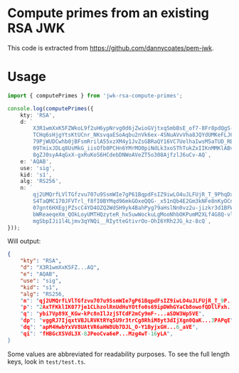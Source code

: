 # Compute primes from an existing RSA JWK

This code is extracted from
https://github.com/dannycoates/pem-jwk.

# Usage
```TypeScript
import { computePrimes } from 'jwk-rsa-compute-primes';

console.log(computePrimes({
    kty: 'RSA',
    d: `
        X3R1wmXxK5FZWkoL9f2uH6ypNrvg0d6jZwioGVjtxqSmbBsE_of7-8Fr8pdQgS-ERUxWV7dz
        TCHq6sHjgYtsKtUCnr_NKsvqaESoAqbu2nVk6ex-4SNuAVvVha8JQYdUMKeFLJ67SHu7HICl
        79PjWUDCwhb0jBFsmRrilA55xzXM4y1JvZsGBRaQY16VC7UelhaIwsM5aTUD_RBwHdfmjYxz
        09TmixJDLq8UsMkG_iisOfb0PCHn6YMrMO0piNdLk3xoSThTukZxIIKnMMKlABvxmWC4Z3B-
        8gZJ0syA4qGxX-gxRuKoS6HCdebDNWoAVeZT5o308AjfzlJ6uCv-AQ`,
    e: 'AQAB',
    use: 'sig',
    kid: 's1',
    alg: 'RS256',
    n: `
        qj2UMQrfLVlTGfzvu707u9SsmWIe7gP61BqpdFsIZ9iwLO4uJLFUjR_T_9PhqDxI51l_MFNX
        S4TaQMC170JFVTrl_f8fI0BYMqd96mkGOxeQQG-_x51nQb4E2Gm3kNFe8nKyOCno_a_scIWp
        07gnt6HXEgjPZscC4YD4OZQ2WdSH9yk4BahPyg79aHslNn0vz2u-jizkr3d1BFWSWXC100te
        bWReaeqeXm_QOkLoyUMTHQzyteR_hx5uwWockuLgMooNhbOKPumM2XLf4G8Q-vlIsBo4nXp0
        mgSbpIJi1l4Ljmv3qYNQi__RIytteGtivrOo-OhI6YRh2JG_kz-8cQ`,
}));
```

Will output:
```json
{
    "kty": "RSA",
    "d": "X3R1wmXxK5FZ...AQ",
    "e": "AQAB",
    "use": "sig",
    "kid": "s1",
    "alg": "RS256,
    "n": "qj2UMQrfLVlTGfzvu707u9SsmWIe7gP61BqpdFsIZ9iwLO4uJLFUjR_T_9P...-8cQ",
    "p": "2AxTFKklIK077je1CLhzolRnUdHuYOtfo0s69ipDWhGYaCb8owofQDllFxh...HSE",
    "q": "ybi7Vp89X_KGw-kPc8nIlJzjSTCdF2mCy9mF-...aSDW3Wp5VE",
    "dp": "vggRJ7IjqxtVBJLRVKtRYq5U9r3trCg8RhiM8yt3dIjXgn0QaK...3PAPqE",
    "dq": "apM4HwbYxVV8UAtVR6aHW8Ub7DJL_O-Y1ByjxGH...6_aVE",
    "qi": "fHBGcXSVdL3X-8JPeoCva6eP...Mzg4wT-16yLA",
}
```

Some values are abbreviated for readability purposes. To see the full length
keys, look in `test/test.ts`.
